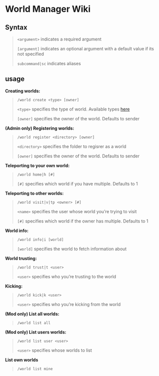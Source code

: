 # World Manager Wiki


## Syntax
> `<argument>` indicates a required argument
>
> `[argument]` indicates an optional argument with a default value if its not specified
>
> `subcommand|sc` indicates aliases


## usage
__Creating worlds:__
> `/world create <type> [owner]`
>
> `<type>` specifies the type of world. Available types [here](updatethis)
>
> `[owner]` specifies the owner of the world. Defaults to sender


__(Admin only) Registering worlds:__
> `/world register <directory> [owner]`
>
> `<directory>` specifies the folder to regisrer as a world
>
> `[owner]` specifies the owner of the world. Defaults to sender


__Teleporting to your own world:__
> `/world home|h [#]`
>
> `[#]` specifies which world if you have multiple. Defaults to 1


__Teleporting to other worlds:__
> `/world visit|v|tp <owner> [#]`
>
> `<name>` specifies the user whose world you’re trying to visit
>
> `[#]` specifies which world if the owner has multiple. Defaults to 1


__World info:__
> `/world info|i [world]`
>
> `[world]` specifies the world to fetch information about


__World trusting:__
> `/world trust|t <user>`
>
> `<user>` specifies who you’re trusting to the world


__Kicking:__
> `/world kick|k <user>`
>
> `<user>` specifies who you’re kicking from the world


__(Mod only) List all worlds:__
> `/world list all`


__(Mod only) List users worlds:__
> `/world list user <user>`
>
> `<user>` specifies whose worlds to list


__List own worlds__
> `/world list mine`
